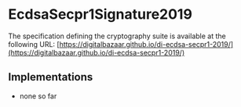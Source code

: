 # EcdsaSecpr1Signature2019

The specification defining the cryptography suite is available at the following
URL: [https://digitalbazaar.github.io/di-ecdsa-secpr1-2019/](https://digitalbazaar.github.io/di-ecdsa-secpr1-2019/)

## Implementations

- none so far
